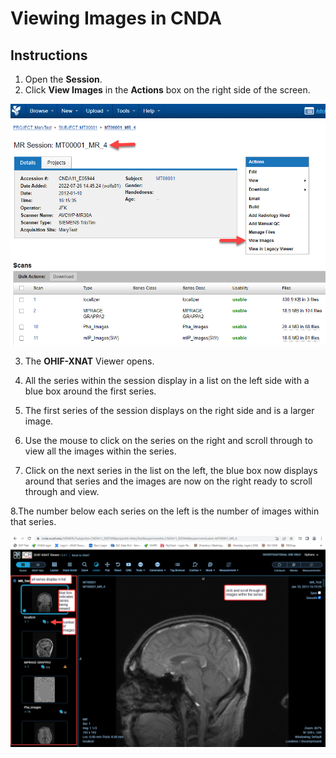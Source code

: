 # Viewing Images in CNDA 

## **Instructions**
1. Open the **Session**.
2. Click **View Images** in the **Actions** box on the right side of the screen.

![view images](images/ViewImages1.jpg)

3. The **OHIF-XNAT** Viewer opens.
   
4. All the series within the session display in a list on the left side with a blue box around the first series.
   
5. The first series of the session displays on the right side and is a larger image.
   
6. Use the mouse to click on the series on the right and scroll through to view all the images within the series.
   
7. Click on the next series in the list on the left, the blue box now displays around that series and the images are now on the right ready to scroll through and view.
   
8.The number below each series on the left is the number of images within that series.


![OHIF viewer](images/ViewImages2.jpg)
